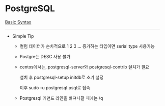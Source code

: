 # PostgreSQL

[Basic Syntax](PostgreSQL%2002e03205ff714e7ab8828d3ba8e2ab84/Basic%20Syntax%20ffb5055b01bb4043911b598344151b61.md)

---

- Simple Tip
    - 컬럼 데이터가 순차적으로 1 2 3 ... 증가하는 타입이면 serial type 사용가능
    - Postgre는 DESC 사용 불가
    - centos에서는, postgresql-server와 postgresql-contrib 설치가 필요
        
        설치 후 postgresql-setup initdb로 초기 설정
        
        이후 sudo -u postgresql psql로 접속
        
    - Postgresql 커맨드 라인을 빠져나갈 때에는 \q
